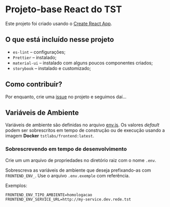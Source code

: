 # Projeto-base React do TST

Este projeto foi criado usando o [Create React App](https://github.com/facebook/create-react-app).

## O que está incluído nesse projeto

- `es-lint` – configurações;
- `Prettier` – instalado;
- `material-ui` – instalado com alguns poucos componentes criados;
- `storybook` – instalado e customizado;

## Como contribuir?

Por enquanto, crie uma [issue](https://github.com/tst-labs/react-starter/issues) no projeto e seguimos daí...

## Variáveis de Ambiente

Variáveis de ambiente são definidas no arquivo [env.js](src/utils/env.js). Os valores _default_ podem ser sobrescritos em tempo de construção ou de execução usando a imagem **Docker** `tstlabs/frontend:latest`.

### Sobrescrevendo em tempo de desenvolvimento

Crie um um arquivo de propriedades no diretório raiz com o nome `.env`.

Sobrescreva as variáveis de ambiente que deseja prefixando-as com `FRONTEND_ENV_`. Use o arquivo `.env.exemple` com referência.

Exemplos:

```
FRONTEND_ENV_TIPO_AMBIENTE=homologacao
FRONTEND_ENV_SERVICE_URL=http://my-service.dev.rede.tst
```
